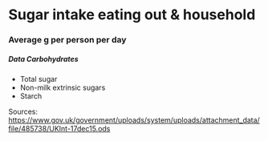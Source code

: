 # Sugar intake eating out & household

### Average g per person per day

##### Data Carbohydrates

- Total sugar
- Non-milk extrinsic sugars
- Starch

Sources:
	https://www.gov.uk/government/uploads/system/uploads/attachment_data/file/485738/UKInt-17dec15.ods

